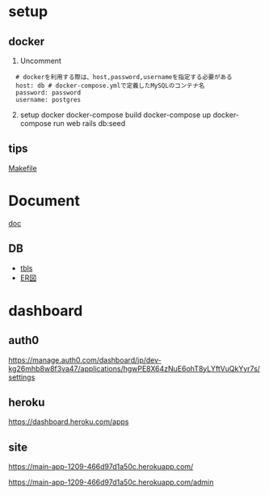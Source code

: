# setup
## docker
1. Uncomment
```
  # dockerを利用する際は、host,password,usernameを指定する必要がある
  host: db # docker-compose.ymlで定義したMySQLのコンテナ名
  password: password
  username: postgres
```
2. setup docker
docker-compose build
docker-compose up
docker-compose run web rails db:seed

## tips
[Makefile](/Makefile)

# Document
[doc](/doc/)

## DB
* [tbls](/doc/schema/README.md)
* [ER図](/erd.pdf)

# dashboard
## auth0
https://manage.auth0.com/dashboard/jp/dev-kg26mhb8w8f3va47/applications/hgwPE8X64zNuE6ohT8yLYftVuQkYyr7s/settings

## heroku
https://dashboard.heroku.com/apps

## site
https://main-app-1209-466d97d1a50c.herokuapp.com/

https://main-app-1209-466d97d1a50c.herokuapp.com/admin
